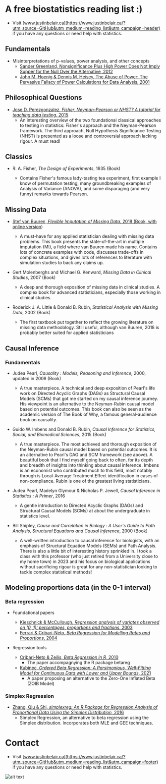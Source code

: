 # A free biostatistics reading list :)

- Visit [www.justinbelair.ca](https://www.justinbelair.ca/?utm_source=GitHub&utm_medium=reading_list&utm_campaign=header) if you have any questions or need help with statistics.

## Fundamentals

- Misinterpretations of p-values, power analysis, and other concepts
  - [Sander Greenland, Nonsignificance Plus High Power Does Not Imply Supper for the Null Over the Alternative, 2012](https://doi.org/10.1016/j.annepidem.2012.02.007)
  - [John M. Hoenig & Dennis M. Heisey, The Abuse of Power: The Pervasive Fallacy of Power Calculations for Data Analysis, 2001](https://doi.org/10.1198/000313001300339897)

## Philosophical Questions
- [Jose D. Perezgonzalez, *Fisher, Neyman-Pearson or NHST? A tutorial for teaching data testing*, 2015](https://doi.org/10.3389/fpsyg.2015.00223)
  - An interesting overview of the two foundational classical approaches to testing in statistics: Fisher's approach and the Neyman-Pearson framework. The third approach, Null Hypothesis Significance Testing (NHST) is presented as a loose and controversial approach lacking rigour. A must read!

## Classics
- R. A. Fisher, *The Design of Experiments*, 1935 (Book)

  - Contains Fisher's famous lady-tasting tea experiment, first example I know of permutation testing, many groundbreaking examples of Analysis of Variance (ANOVA), and some disparaging (and very funny) remarks towards Pearson.
  
## Missing Data
- [Stef van Buuren, *Flexible Imputation of Missing Data*, 2018 (Book, with online version](https://stefvanbuuren.name/fimd/))
  - A must-have for any applied statistician dealing with missing data problems. This book presents the state-of-the-art in multiple imputation (MI), a field where van Buuren made his name. Contains lots of concrete examples with code, discusses trade-offs in complex situations, and gives lots of references to literature with simulation studies to back any claims up.
  
- Gert Molenberghs and Michael G. Kenward, *Missing Data in Clinical Studies*, 2007 (Book)
  - A deep and thorough exposition of missing data in clinical studies. A complex book for advanced statisticians, especially those working in clinical studies.
  
- Roderick J. A. Little & Donald B. Rubin, *Statistical Analysis with Missing Data*, 2002 (Book)
  - The first textbook put together to reflect the growing literature on missing data methodology. Still useful, although van Buuren, 2018 is probably better suited for applied statisticians

## Causal Inference

### Fundamentals
- Judea Pearl, *Causality : Models, Reasoning and Inference*, 2000, updated in 2009 (Book)
  - A true masterpiece. A technical and deep exposition of Pearl's life work on Directed Acyclic Graphs (DAGs) as Structural Causal Models (SCMs) that got me started on my causal inference journey. His viewpoint is an alternative to the Neyman-Rubin causal model based on potential outcomes. This book can also be seen as the academic version of The Book of Why, a famous general-audience book on causality.
    
- Guido W. Imbens and Donald B. Rubin, *Causal Inference for Statistics, Social, and Biomedical Sciences*, 2015 (Book)
  - A true masterpiece. The most achieved and thorough exposition of the Neyman-Rubin causal model based on potential outcomes. It is an alternative to Pearl's DAG and SCM framework (see above). A beautiful book that I find myself going back to often, for its depth and breadth of insights into thinking about causal inference. Imbens is an economist who contributed much to this field, most notably through is Local-Average Treatment Effect identification in cases of non-compliance. Rubin is one of the greatest living statisticians.
  
- Judea Pearl, Madelyn Glymour & Nicholas P. Jewell, *Causal Inference in Statistics : A Primer*, 2016
  - A gentle introduction to Directed Acyclic Graphs (DAGs) and Structural Causal Models (SCMs) at about the undergraduate in statistics level.
  
- Bill Shipley, *Cause and Correlation in Biology : A User's Guide to Path Analysis, Structural Equations and Causal Inference*, 2000 (Book)
  - A well-written introduction to causal inference for biologists, with an emphasis of Structural Equation Models (SEMs) and Path Analysis. There is also a little bit of interesting history sprinkled in. I took a class with this professor (who just retired from a University close to my home town) in 2023 and his focus on biological applications without sacrificing rigour is great for any non-statistician looking to tackle complex statistical methods!

## Modeling proportions data (in the 0-1 interval)
### Beta regression

- Foundational papers
  - [Kieschnick & McCullough, *Regression analysis of variates observed on (0, 1): percentages, proportions and fractions*, 2003](https://doi.org/10.1191/1471082X03st053oa)
  - [Ferrari & Cribari-Neto, *Beta Regression for Modelling Rates and Proportions*, 2004](https://doi.org/10.1080/0266476042000214501)
    
- Regression tools
  - [Cribari-Neto & Zeilis, *Beta Regression in R*, 2010](https://doi.org/10.18637/jss.v034.i02)
    - The paper accompagnying the R package betareg
  - [Kubinec, *Ordered Beta Regression: A Parsimonious, Well-Fitting Model for Continuous Data with Lower and Upper Bounds*, 2021](https://doi.org/10.1017/pan.2022.20)
    - A paper proposing an alternative to the Zero-One Inflated Beta (ZOIB Model)
  
### Simplex Regression  
- [Zhang, Qiu & Shi, *simplexreg: An R Package for Regression Analysis of Proportional Data Using the Simplex Distribution*, 2016](https://doi.org/10.18637/jss.v071.i11)
  - Simplex Regression, an alternative to beta regression using the Simplex distribution. Incorporates both MLE and GEE techniques.
      
# Contact
- Visit [www.justinbelair.ca](https://www.justinbelair.ca/?utm_source=GitHub&utm_medium=reading_list&utm_campaign=footer) if you have any questions or need help with statistics.

![alt text](https://github.com/JB-Statistical-Consulting/biostatistics/blob/main/contact.png)
